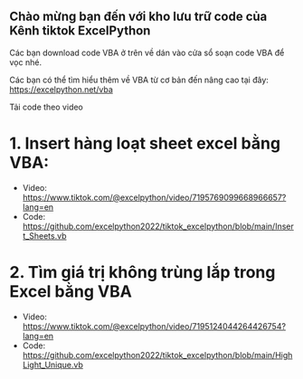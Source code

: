 ## Chào mừng bạn đến với kho lưu trữ code của Kênh tiktok ExcelPython

Các bạn download code VBA ở trên về dán vào cửa sổ soạn code VBA để vọc nhé.

Các bạn có thể tìm hiểu thêm về VBA từ cơ bản đến nâng cao tại đây: https://excelpython.net/vba

Tải code theo video

# 1. Insert hàng loạt sheet excel bằng VBA: 
+ Video: https://www.tiktok.com/@excelpython/video/7195769099668966657?lang=en
+ Code: https://github.com/excelpython2022/tiktok_excelpython/blob/main/Insert_Sheets.vb
# 2. Tìm giá trị không trùng lắp trong Excel bằng VBA
+ Video: https://www.tiktok.com/@excelpython/video/7195124044264426754?lang=en
+ Code: https://github.com/excelpython2022/tiktok_excelpython/blob/main/HighLight_Unique.vb
